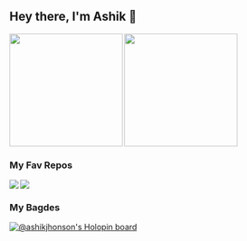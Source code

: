 ## Hey there, I'm Ashik 👋

<a href="#">
  <img height=200 align="left" src="https://github-readme-stats.vercel.app/api?username=ashikjhonson&show_icons=true&theme=holi&card_width=220" />
</a>
<a href="#">
  <img height=200 align="center" src="https://github-readme-stats.vercel.app/api/top-langs?username=ashikjhonson&layout=compact&card_width=220&show_icons=true&theme=holi" />
</a>

<h3>My Fav Repos</h3>
 <a href="https://github.com/ashikjhonson/friendly-waddle">
  <img align="left" src="https://github-readme-stats.vercel.app/api/pin/?username=ashikjhonson&repo=friendly-waddle&theme=chartreuse-dark" />
</a>
<a href="https://github.com/ashikjhonson/KTU-CSE">
  <img align="center" src="https://github-readme-stats.vercel.app/api/pin/?username=ashikjhonson&repo=KTU-CSE&theme=chartreuse-dark" />
</a>

 ### My Bagdes
[![@ashikjhonson's Holopin board](https://holopin.me/ashikjhonson)](https://holopin.io/@ashikjhonson)
